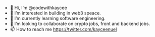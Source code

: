 - 👋 Hi, I’m @codewithkaycee
- 👀 I’m interested in building in web3 speace.
- 🌱 I’m currently learning software engineering.
- 💞️ I’m looking to collaborate on crypto jobs, front and backend jobs.
- 📫 How to reach me https://twitter.com/kayceenuel

<!---
codewithkaycee/codewithkaycee is a ✨ special ✨ repository because its `README.md` (this file) appears on your GitHub profile.
You can click the Preview link to take a look at your changes.
--->
